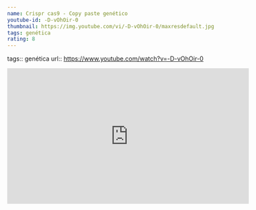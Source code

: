 ```yaml
---
name: Crispr cas9 - Copy paste genético
youtube-id: -D-vOhOir-0
thumbnail: https://img.youtube.com/vi/-D-vOhOir-0/maxresdefault.jpg
tags: genética
rating: 8
---
```

tags:: genética
url:: https://www.youtube.com/watch?v=-D-vOhOir-0

<iframe width='560' height='315' src='https://www.youtube.com/embed/-D-vOhOir-0' title='YouTube video player' frameborder='0' allow='accelerometer; autoplay; clipboard-write; encrypted-media; gyroscope; picture-in-picture; web-share' allowfullscreen></iframe>


